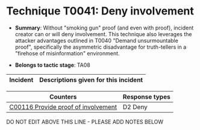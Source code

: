 # Technique T0041: Deny involvement

* **Summary**: Without "smoking gun" proof (and even with proof), incident creator can or will deny involvement. This technique also leverages the attacker advantages outlined in T0040 "Demand unsurmountable proof", specifically the asymmetric disadvantage for truth-tellers in a "firehose of misinformation" environment.

* **Belongs to tactic stage**: TA08


| Incident | Descriptions given for this incident |
| -------- | -------------------- |



| Counters | Response types |
| -------- | -------------- |
| [C00116 Provide proof of involvement](../counters/C00116.md) | D2 Deny |


DO NOT EDIT ABOVE THIS LINE - PLEASE ADD NOTES BELOW